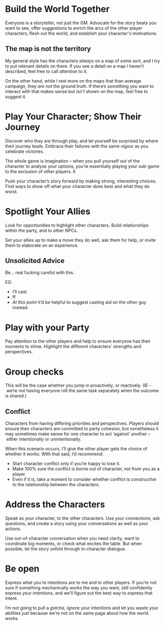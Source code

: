 # Build the World Together
Everyone is a storyteller, not just the GM. Advocate for the story beats you want to see, offer suggestions to enrich the arcs of the other player characters, flesh out the world, and establish your character's motivations.
## The map is not the territory
My general style has the characters *always* on a map of some sort, and I try to put relevant details on there. If you see a detail on a map I haven’t described, feel free to call attention to it. 

On the other hand, while I rest more on the maps that than average campaign, they *are not* the ground truth. If there’s something you want to interact with that makes sense but *isn’t* shown on the map, feel free to suggest it. 

# Play Your Character; Show Their Journey
Discover who they are through play, and let yourself be surprised by where their journey leads. Embrace their failures with the same vigour as you celebrate victories.

The whole game is imagination – when you pull yourself *out* of the character to analyse your options, you’re essentially playing your sub-game to the exclusion of other players. It

Push your character’s story forward by making strong, interesting choices. Find ways to show off what your character does best and what they do worst. 
# Spotlight Your Allies
Look for opportunities to highlight other characters.
Build relationships within the party, and to other NPCs.

Set your allies up to make a move they do well, ask them for help, or invite them to elaborate on an experience. 

## Unsolicited Advice
Be… real fucking careful with this.

EG: 
* I’ll cast
* ff
* *At this point* it’d be helpful to suggest casting aid on the other guy instead.

# Play with your Party
Pay attention to the other players and help to ensure everyone has their moments to shine. Highlight the different characters’ strengths and perspectives.

# Group checks
This will be the case whether you jump in proactively, or reactively.
(IE - we’re not having everyone roll the same task separately when the outcome is shared.)

## Conflict
Characters from having differing priorities and perspectives. Players should ensure their characters are committed to party cohesion, but nonetheless it may sometimes make sense for one character to act ‘against’ another – either intentionally or unintentionally.

When this scenario occurs, I’ll give the other player gets the choice of whether it works. With that said, I’d recommend:

* Start character conflict only if you’re happy to lose it.
* Make 100% sure the conflict is borne out of character, not from you as a player.
* Even if it is, take a moment to consider whether conflict is *constructive* to the relationship between the characters. 

# Address the Characters
Speak as your character, to the other characters. Use your connections, ask questions, and create a story using your conversations as well as your actions. 

Use out-of-character conversation when you need clarity, want to coordinate big moments, or check what excites the table. But when possible, let the story unfold through in-character dialogue.

# Be open
Express what you’re intentions are to me and to other players. If you’re not sure if something mechanically works the way you want, *still* confidently express your intentions, and we’ll figure out the best way to express that intent.

I’m not going to pull a *gotcha*, ignore your intentions and let you waste your abilities just because we’re not on the same page about how the world works.